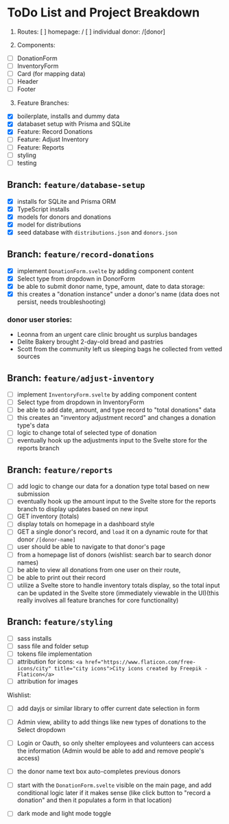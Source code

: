 # ToDo List and Project Breakdown

1. Routes:
   [ ] homepage: /
   [ ] individual donor: /[donor]

2. Components:

- [ ] DonationForm
- [ ] InventoryForm
- [ ] Card (for mapping data)
- [ ] Header
- [ ] Footer

3. Feature Branches:

- [x] boilerplate, installs and dummy data
- [x] databaset setup with Prisma and SQLite
- [x] Feature: Record Donations
- [ ] Feature: Adjust Inventory
- [ ] Feature: Reports
- [ ] styling
- [ ] testing
<!-- - [ ] database (wishlist item) -->

## Branch: `feature/database-setup`

- [x] installs for SQLite and Prisma ORM
- [x] TypeScript installs
- [x] models for donors and donations
- [x] model for distributions
- [x] seed database with `distributions.json` and `donors.json`

## Branch: `feature/record-donations`

- [x] implement `DonationForm.svelte` by adding component content
- [x] Select type from dropdown in DonorForm
- [x] be able to submit donor name, type, amount, date to data storage:
- [x] this creates a "donation instance" under a donor's name (data does not persist, needs troubleshooting)

### donor user stories:

- Leonna from an urgent care clinic brought us surplus bandages
- Delite Bakery brought 2-day-old bread and pastries
- Scott from the community left us sleeping bags he collected from vetted sources

## Branch: `feature/adjust-inventory`

- [ ] implement `InventoryForm.svelte` by adding component content
- [ ] Select type from dropdown in InventoryForm
- [ ] be able to add date, amount, and type record to "total donations" data
- [ ] this creates an "inventory adjustment record" and changes a donation type's data
- [ ] logic to change total of selected type of donation
- [ ] eventually hook up the adjustments input to the Svelte store for the reports branch

## Branch: `feature/reports`

- [ ] add logic to change our data for a donation type total based on new submission
- [ ] eventually hook up the amount input to the Svelte store for the reports branch to display updates based on new input
- [ ] GET inventory (totals)
- [ ] display totals on homepage in a dashboard style
- [ ] GET a single donor's record, and `load` it on a dynamic route for that donor `/[donor-name]`
- [ ] user should be able to navigate to that donor's page
- [ ] from a homepage list of donors (wishlist: search bar to search donor names)
- [ ] be able to view all donations from one user on their route,
- [ ] be able to print out their record
- [ ] utilize a Svelte store to handle inventory totals display, so the total input can be updated in the Svelte store (immediately viewable in the UI)(this really involves all feature branches for core functionality)

## Branch: `feature/styling`

- [ ] sass installs
- [ ] sass file and folder setup
- [ ] tokens file implementation
- [ ] attribution for icons: `<a href="https://www.flaticon.com/free-icons/city" title="city icons">City icons created by Freepik - Flaticon</a>`
- [ ] attribution for images

Wishlist:

- [ ] add dayjs or similar library to offer current date selection in form
- [ ] Admin view, ability to add things like new types of donations to the Select dropdown
- [ ] Login or Oauth, so only shelter employees and volunteers can access the information
      (Admin would be able to add and remove people's access)

- [ ] the donor name text box auto-completes previous donors
- [ ] start with the `DonationForm.svelte` visible on the main page, and add conditional logic later if it makes sense (like click button to "record a donation" and then it populates a form in that location)
- [ ] dark mode and light mode toggle
